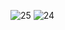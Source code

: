 ![25](https://github.com/skygitIG/Reels-since-july-2023/assets/117715724/029e2fbf-924c-4c61-8635-0e77809ff845)
![24](https://github.com/skygitIG/Reels-since-july-2023/assets/117715724/2e4e2dfb-4e85-43b3-bc4d-c16d21a3ffa1)
